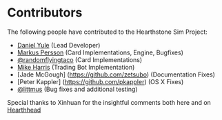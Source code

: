 Contributors
============

The following people have contributed to the Hearthstone Sim Project:

 * [Daniel Yule](https://github.com/danielyule) (Lead Developer)
 * [Markus Persson](https://github.com/Ragowit) (Card Implementations, Engine, Bugfixes)
 * [@randomflyingtaco](https://github.com/randomflyingtaco) (Card Implementations)
 * [Mike Harris](https://github.com/mharris717) (Trading Bot Implementation)
 * [Jade McGough] (https://github.com/zetsubo) (Documentation Fixes)
 * [Peter Kappler] (https://github.com/pkappler) (OS X Fixes)
 * [@littmus](https://github.com/littmus)  (Bug fixes and additional testing)
 
Special thanks to Xinhuan for the insightful comments both here and on [Hearthhead](http://www.hearthhead.com/user=Xinhuan#comments)
